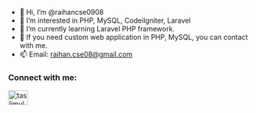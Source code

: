 - 👋 Hi, I’m @raihancse0908
- 👀 I’m interested in PHP, MySQL, Codeilgniter, Laravel
- 🌱 I’m currently learning Laravel PHP framework.
- 💞️ If you need custom web application in PHP, MySQL, you can contact with me.
- 📫 Email: raihan.cse08@gmail.com
<h3 align="left">Connect with me:</h3>
<p align="left">
<a href="https://linkedin.com/in/raihancse0908" target="blank"><img align="center" src="https://raw.githubusercontent.com/rahuldkjain/github-profile-readme-generator/master/src/images/icons/Social/linked-in-alt.svg" alt="taslimul-islam-b9522a190" height="30" width="40" /></a>
  </p>
<!---
raihancse0908/raihancse0908 is a ✨ special ✨ repository because its `README.md` (this file) appears on your GitHub profile.
You can click the Preview link to take a look at your changes.
--->
